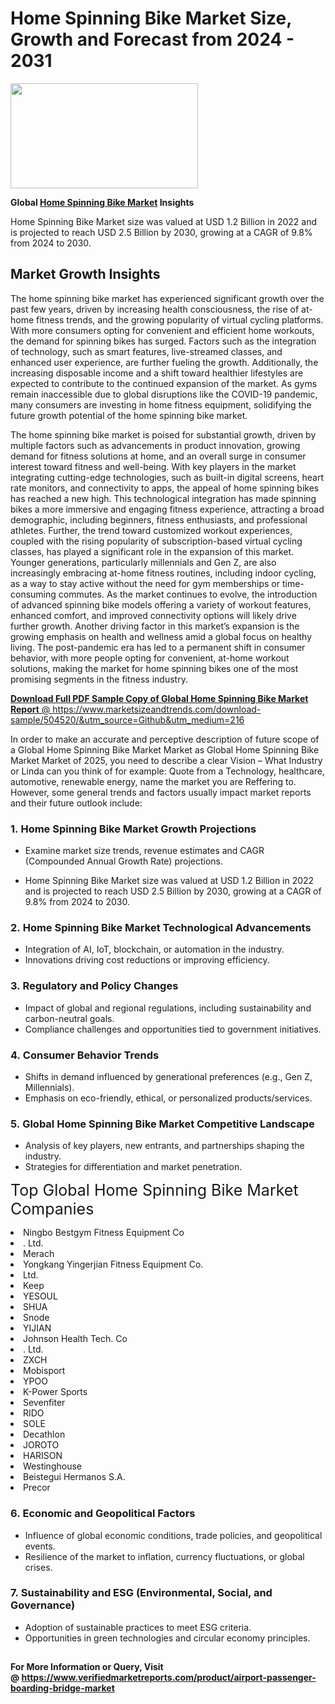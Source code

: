 <H1>Home Spinning Bike Market Size, Growth and Forecast from 2024 - 2031</H1><img class="aligncenter size-medium wp-image-584254" src="https://thirdeyenews.in/wp-content/uploads/2024/09/Global-Market-Research-300x168.jpeg" alt="" width="300" height="168" /><p><strong>Global&nbsp;<a href="https://www.marketsizeandtrends.com/download-sample/504520/&amp;utm_source=Github&utm_medium=216">Home Spinning Bike Market</a> Insights</strong></p><p>Home Spinning Bike Market size was valued at USD 1.2 Billion in 2022 and is projected to reach USD 2.5 Billion by 2030, growing at a CAGR of 9.8% from 2024 to 2030.</p><p><h2>Market Growth Insights</h2> <p>The home spinning bike market has experienced significant growth over the past few years, driven by increasing health consciousness, the rise of at-home fitness trends, and the growing popularity of virtual cycling platforms. With more consumers opting for convenient and efficient home workouts, the demand for spinning bikes has surged. Factors such as the integration of technology, such as smart features, live-streamed classes, and enhanced user experience, are further fueling the growth. Additionally, the increasing disposable income and a shift toward healthier lifestyles are expected to contribute to the continued expansion of the market. As gyms remain inaccessible due to global disruptions like the COVID-19 pandemic, many consumers are investing in home fitness equipment, solidifying the future growth potential of the home spinning bike market.</p> <p><a href="#"></a></p> <p>The home spinning bike market is poised for substantial growth, driven by multiple factors such as advancements in product innovation, growing demand for fitness solutions at home, and an overall surge in consumer interest toward fitness and well-being. With key players in the market integrating cutting-edge technologies, such as built-in digital screens, heart rate monitors, and connectivity to apps, the appeal of home spinning bikes has reached a new high. This technological integration has made spinning bikes a more immersive and engaging fitness experience, attracting a broad demographic, including beginners, fitness enthusiasts, and professional athletes. Further, the trend toward customized workout experiences, coupled with the rising popularity of subscription-based virtual cycling classes, has played a significant role in the expansion of this market. Younger generations, particularly millennials and Gen Z, are also increasingly embracing at-home fitness routines, including indoor cycling, as a way to stay active without the need for gym memberships or time-consuming commutes. As the market continues to evolve, the introduction of advanced spinning bike models offering a variety of workout features, enhanced comfort, and improved connectivity options will likely drive further growth. Another driving factor in this market’s expansion is the growing emphasis on health and wellness amid a global focus on healthy living. The post-pandemic era has led to a permanent shift in consumer behavior, with more people opting for convenient, at-home workout solutions, making the market for home spinning bikes one of the most promising segments in the fitness industry.</p> <p><a href="#"></p><p><span class=""><strong>Download Full PDF Sample Copy of Global Home Spinning Bike Market Report</strong> @ <a href="https://www.marketsizeandtrends.com/download-sample/504520/&amp;utm_source=Github&utm_medium=216" target="_blank">https://www.marketsizeandtrends.com/download-sample/504520/&amp;utm_source=Github&utm_medium=216</a></span></p><p>In order to make an accurate and perceptive description of future scope of a Global&nbsp;Home Spinning Bike Market Market as Global&nbsp;Home Spinning Bike Market Market of 2025, you need to describe a clear Vision &ndash; What Industry or Linda can you think of for example: Quote from a Technology, healthcare, automotive, renewable energy, name the market you are Reffering to. However, some general trends and factors usually impact market reports and their future outlook include:</p><h3>1.&nbsp;<strong>Home Spinning Bike Market Growth Projections</strong></h3><ul><li>Examine market size trends, revenue estimates and CAGR (Compounded Annual Growth Rate) projections.</li><li><p>Home Spinning Bike Market size was valued at USD 1.2 Billion in 2022 and is projected to reach USD 2.5 Billion by 2030, growing at a CAGR of 9.8% from 2024 to 2030.</p></li></ul><h3>2.&nbsp;<strong>Home Spinning Bike Market Technological Advancements</strong></h3><ul><li>Integration of AI, IoT, blockchain, or automation in the industry.</li><li>Innovations driving cost reductions or improving efficiency.</li></ul><h3>3.&nbsp;<strong>Regulatory and Policy Changes</strong></h3><ul><li>Impact of global and regional regulations, including sustainability and carbon-neutral goals.</li><li>Compliance challenges and opportunities tied to government initiatives.</li></ul><h3>4.&nbsp;<strong>Consumer Behavior Trends</strong></h3><ul><li>Shifts in demand influenced by generational preferences (e.g., Gen Z, Millennials).</li><li>Emphasis on eco-friendly, ethical, or personalized products/services.</li></ul><h3>5.&nbsp;<strong>Global Home Spinning Bike Market Competitive Landscape</strong></h3><ul><li>Analysis of key players, new entrants, and partnerships shaping the industry.</li><li>Strategies for differentiation and market penetration.</li></ul><p data-pm-slice="1 1 []"><span style="color: inherit; font-family: inherit; font-size: 25px;">Top Global Home Spinning Bike Market Companies</span></p><div class="" data-test-id=""><p><li>Ningbo Bestgym Fitness Equipment Co</li><li>. Ltd.</li><li> Merach</li><li> Yongkang Yingerjian Fitness Equipment Co.</li><li> Ltd.</li><li> Keep</li><li> YESOUL</li><li> SHUA</li><li> Snode</li><li> YIJIAN</li><li> Johnson Health Tech. Co</li><li>. Ltd.</li><li> ZXCH</li><li> Mobisport</li><li> YPOO</li><li> K-Power Sports</li><li> Sevenfiter</li><li> RIDO</li><li> SOLE</li><li> Decathlon</li><li> JOROTO</li><li> HARISON</li><li> Westinghouse</li><li> Beistegui Hermanos S.A.</li><li> Precor</li></p></div><h3>6.&nbsp;<strong>Economic and Geopolitical Factors</strong></h3><ul><li>Influence of global economic conditions, trade policies, and geopolitical events.</li><li>Resilience of the market to inflation, currency fluctuations, or global crises.</li></ul><h3>7.&nbsp;<strong>Sustainability and ESG (Environmental, Social, and Governance)</strong></h3><ul><li>Adoption of sustainable practices to meet ESG criteria.</li><li>Opportunities in green technologies and circular economy principles.</li></ul><h2><strong style="font-size: 14px;">For More Information or Query, Visit @&nbsp;</strong><a style="background-color: #ffffff; font-size: 14px;" href="https://www.marketsizeandtrends.com/report/home-spinning-bike-market/" target="_blank">https://www.verifiedmarketreports.com/product/airport-passenger-boarding-bridge-market</a></h2>
